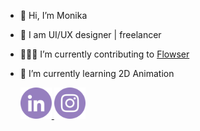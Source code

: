- 👋  Hi, I’m Monika
- 🎨  I am UI/UX designer | freelancer 
- 👩🏻‍💻  I’m currently contributing to [Flowser](https://github.com/onflowser/flowser)
- 🌱  I’m currently learning 2D Animation

  <a href="https://www.linkedin.com/in/monikahribersek/" aria-label="Connect with Monika Hribersek on LinkedIn">
    <img width="50" alt="LinkedIn: Monika" src="https://raw.githubusercontent.com/monikaxh/monikaxh/master/linkedin-icon.svg" target="_blank" />
  </a>
  
    <a href="https://www.instagram.com/monikart.design/" aria-label="Follow Monikart on Instagram">
    <img width="50" alt="Instagram: monika" src="https://raw.githubusercontent.com/monikaxh/monikaxh/master/instagram-icon.svg" target="_blank" />
  </a>

<!---
monikaxh/monikaxh is a ✨ special ✨ repository because its `README.md` (this file) appears on your GitHub profile.
You can click the Preview link to take a look at your changes.
--->

